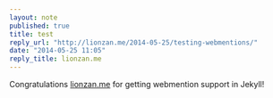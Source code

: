 ```yaml
---
layout: note
published: true
title: test
reply_url: "http://lionzan.me/2014-05-25/testing-webmentions/"
date: "2014-05-25 11:05"
reply_title: lionzan.me
---
```


Congratulations [lionzan.me](http://lionzan.me) for getting webmention support in Jekyll!